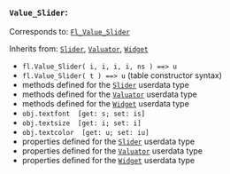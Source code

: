 ### `Value_Slider`:

Corresponds to:
[`Fl_Value_Slider`](http://www.fltk.org/doc-1.3/classFl__Value__Slider.html)

Inherits from:
[`Slider`](Slider),
[`Valuator`](Valuator),
[`Widget`](Widget)

*   `fl.Value_Slider( i, i, i, i, ns ) ==> u`
*   `fl.Value_Slider( t ) ==> u` (table constructor syntax)
*   methods defined for the [`Slider`](Slider) userdata type
*   methods defined for the [`Valuator`](Valuator) userdata type
*   methods defined for the [`Widget`](Widget) userdata type
*   `obj.textfont  [get: s; set: is]`
*   `obj.textsize  [get: i; set: i]`
*   `obj.textcolor  [get: u; set: iu]`
*   properties defined for the [`Slider`](Slider) userdata type
*   properties defined for the [`Valuator`](Valuator) userdata type
*   properties defined for the [`Widget`](Widget) userdata type

